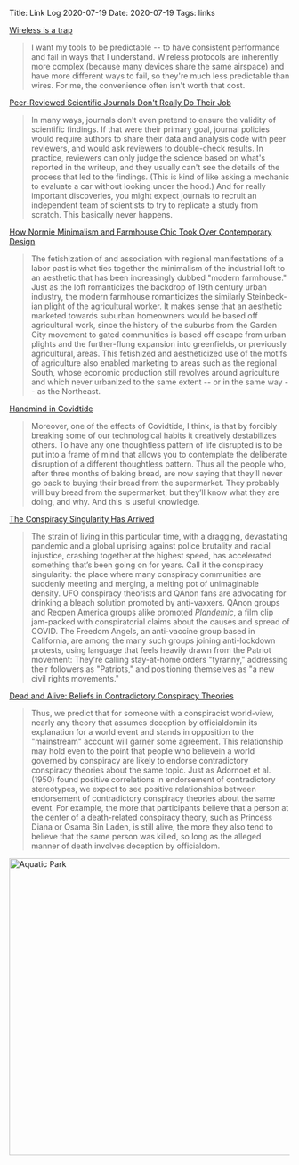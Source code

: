 Title: Link Log 2020-07-19
Date: 2020-07-19
Tags: links

[Wireless is a trap](https://www.lesswrong.com/posts/8hxvfZiqH24oqyr6y/wireless-is-a-trap)

> I want my tools to be predictable -- to have consistent performance and fail in ways that I understand. Wireless protocols are inherently more complex (because many devices share the same airspace) and have more different ways to fail, so they're much less predictable than wires. For me, the convenience often isn't worth that cost.

[Peer-Reviewed Scientific Journals Don't Really Do Their Job](https://www.wired.com/story/peer-reviewed-scientific-journals-dont-really-do-their-job/)

> In many ways, journals don't even pretend to ensure the validity of scientific findings. If that were their primary goal, journal policies would require authors to share their data and analysis code with peer reviewers, and would ask reviewers to double-check results. In practice, reviewers can only judge the science based on what's reported in the writeup, and they usually can't see the details of the process that led to the findings. (This is kind of like asking a mechanic to evaluate a car without looking under the hood.) And for really important discoveries, you might expect journals to recruit an independent team of scientists to try to replicate a study from scratch. This basically never happens.

[How Normie Minimalism and Farmhouse Chic Took Over Contemporary Design](https://hyperallergic.com/566183/how-normie-minimalism-and-farmhouse-chic-took-over-contemporary-design/)

> The fetishization of and association with regional manifestations of a labor past is what ties together the minimalism of the industrial loft to an aesthetic that has been increasingly dubbed "modern farmhouse." Just as the loft romanticizes the backdrop of 19th century urban industry, the modern farmhouse romanticizes the similarly Steinbeck-ian plight of the agricultural worker. It makes sense that an aesthetic marketed towards suburban homeowners would be based off agricultural work, since the history of the suburbs from the Garden City movement to gated communities is based off escape from urban plights and the further-flung expansion into greenfields, or previously agricultural, areas. This fetishized and aestheticized use of the motifs of agriculture also enabled marketing to areas such as the regional South, whose economic production still revolves around agriculture and which never urbanized to the same extent -- or in the same way -- as the Northeast.

[Handmind in Covidtide](https://hedgehogreview.com/blog/thr/posts/handmind-in-covidtide)

> Moreover, one of the effects of Covidtide, I think, is that by forcibly breaking some of our technological habits it creatively destabilizes others. To have any one thoughtless pattern of life disrupted is to be put into a frame of mind that allows you to contemplate the deliberate disruption of a different thoughtless pattern. Thus all the people who, after three months of baking bread, are now saying that they’ll never go back to buying their bread from the supermarket. They probably will buy bread from the supermarket; but they’ll know what they are doing, and why. And this is useful knowledge.

[The Conspiracy Singularity Has Arrived](https://www.vice.com/en_us/article/v7gz53/the-conspiracy-singularity-has-arrived)

> The strain of living in this particular time, with a dragging, devastating pandemic and a global uprising against police brutality and racial injustice, crashing together at the highest speed, has accelerated something that’s been going on for years. Call it the conspiracy singularity: the place where many conspiracy communities are suddenly meeting and merging, a melting pot of unimaginable density. UFO conspiracy theorists and QAnon fans are advocating for drinking a bleach solution promoted by anti-vaxxers. QAnon groups and Reopen America groups alike promoted *Plandemic*, a film clip jam-packed with conspiratorial claims about the causes and spread of COVID. The Freedom Angels, an anti-vaccine group based in California, are among the many such groups joining anti-lockdown protests, using language that feels heavily drawn from the Patriot movement: They're calling stay-at-home orders "tyranny," addressing their followers as "Patriots," and positioning themselves as "a new civil rights movements."

[Dead and Alive: Beliefs in Contradictory Conspiracy Theories](http://gen.lib.rus.ec/scimag/10.1177%2F1948550611434786)

> Thus, we predict that for someone with a conspiracist world-view, nearly any theory that assumes deception by officialdomin its explanation for a world event and stands in opposition to the "mainstream" account will garner some agreement. This relationship may hold even to the point that people who believein a world governed by conspiracy are likely to endorse contradictory conspiracy theories about the same topic. Just as Adornoet et al. (1950) found positive correlations in endorsement of contradictory stereotypes, we expect to see positive relationships between endorsement of contradictory conspiracy theories about the same event. For example, the more that participants believe that a person at the center of a death-related conspiracy theory, such as Princess Diana or Osama Bin Laden, is still alive, the more they also tend to believe that the same person was killed, so long as the alleged manner of death involves deception by officialdom.

<a href="https://www.flickr.com/photos/pigmonkey/50130097878/in/dateposted/" title="Aquatic Park"><img src="https://live.staticflickr.com/65535/50130097878_a103117e5b_c.jpg" width="800" height="533" alt="Aquatic Park"></a>
